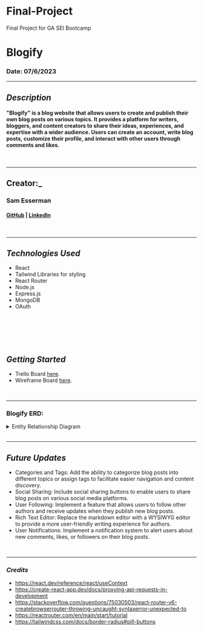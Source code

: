 # Final-Project
Final Project for GA SEI Bootcamp 

# Blogify

### Date: 07/6/2023

---

## **_Description_**

#### "Blogify" is a blog website that allows users to create and publish their own blog posts on various topics. It provides a platform for writers, bloggers, and content creators to share their ideas, experiences, and expertise with a wider audience. Users can create an account, write blog posts, customize their profile, and interact with other users through comments and likes.

<br>

---

## **Creator:_**

### Sam Esserman

#### [GitHub](https://github.com/SLEsserman) | [LinkedIn](https://www.linkedin.com/in/samuel-esserman/)

<br>

---

## **_Technologies Used_**
- React
- Tailwind Libraries for styling
- React Router
- Node.js
- Express.js
- MongoDB
- OAuth

## <br>

<br>

## **_Getting Started_**

- Trello Board [here](https://trello.com/b/0LGswtn6/final-project).
- Wireframe Board [here](https://whimsical.com/wireframe-final-project-TenYfeG4E8UCq1ME3VN9mz).
<br>

---

### Blogify ERD:

<details>
 <summary>Entity Relationship Diagram</summary>
  https://whimsical.com/final-project-GN2hfSWSq9Uj55yJWbPMCW
</details>
<br>

---

## **_Future Updates_**

- Categories and Tags: Add the ability to categorize blog posts into different topics or assign tags to facilitate easier navigation and content discovery.
- Social Sharing: Include social sharing buttons to enable users to share blog posts on various social media platforms.
- User Following: Implement a feature that allows users to follow other authors and receive updates when they publish new blog posts.
- Rich Text Editor: Replace the markdown editor with a WYSIWYG editor to provide a more user-friendly writing experience for authors.
- User Notifications: Implement a notification system to alert users about new comments, likes, or followers on their blog posts.

<br>

---

### **_Credits_**
- https://react.dev/reference/react/useContext
- https://create-react-app.dev/docs/proxying-api-requests-in-development
- https://stackoverflow.com/questions/75030503/react-router-v6-createbrowserrouter-throwing-uncaught-syntaxerror-unexpected-to
- https://reactrouter.com/en/main/start/tutorial
- https://tailwindcss.com/docs/border-radius#pill-buttons

<br>

#####

#####

#####

#####
